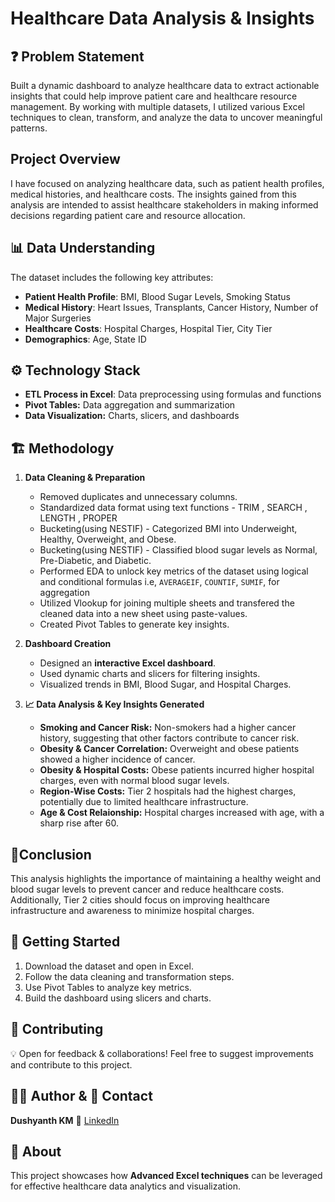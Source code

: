 # Healthcare Data Analysis & Insights

## ❓ Problem Statement
Built a dynamic dashboard to analyze healthcare data to extract actionable insights that could help improve patient care and healthcare resource management. By working with multiple datasets, I utilized various Excel techniques to clean, transform, and analyze the data to uncover meaningful patterns.

## Project Overview
I have focused on analyzing healthcare data, such as patient health profiles, medical histories, and healthcare costs. The insights gained from this analysis are intended to assist healthcare stakeholders in making informed decisions regarding patient care and resource allocation.

## 📊 Data Understanding
The dataset includes the following key attributes:
- **Patient Health Profile**: BMI, Blood Sugar Levels, Smoking Status
- **Medical History**: Heart Issues, Transplants, Cancer History, Number of Major Surgeries
- **Healthcare Costs**: Hospital Charges, Hospital Tier, City Tier
- **Demographics**: Age, State ID

## ⚙️ Technology Stack
- **ETL Process in Excel**: Data preprocessing using formulas and functions
- **Pivot Tables:** Data aggregation and summarization
- **Data Visualization:** Charts, slicers, and dashboards

## 🏗️ Methodology
1. **Data Cleaning & Preparation**
   - Removed duplicates and unnecessary columns.
   - Standardized data format using text functions - TRIM , SEARCH , LENGTH , PROPER  
   - Bucketing(using NESTIF) - Categorized BMI into Underweight, Healthy, Overweight, and Obese.
   - Bucketing(using NESTIF) - Classified blood sugar levels as Normal, Pre-Diabetic, and Diabetic.
   - Performed EDA to unlock key metrics of the dataset using logical and conditional formulas i.e, `AVERAGEIF`,  `COUNTIF`, `SUMIF`, for aggregation
   - Utilized Vlookup for joining multiple sheets and transfered the cleaned data into a new sheet using paste-values.
   - Created Pivot Tables to generate key insights.
  
2. **Dashboard Creation**
   - Designed an **interactive Excel dashboard**.
   - Used dynamic charts and slicers for filtering insights.
   - Visualized trends in BMI, Blood Sugar, and Hospital Charges.

3. **📈 Data Analysis & Key Insights Generated**
   - **Smoking and Cancer Risk:** Non-smokers had a higher cancer history, suggesting that other factors contribute to cancer risk.
   - **Obesity & Cancer Correlation:** Overweight and obese patients showed a higher incidence of cancer.
   - **Obesity & Hospital Costs:** Obese patients incurred higher hospital charges, even with normal blood sugar levels.
   - **Region-Wise Costs:** Tier 2 hospitals had the highest charges, potentially due to limited healthcare infrastructure.
   - **Age & Cost Relaionship:** Hospital charges increased with age, with a sharp rise after 60.

## 🔹Conclusion
This analysis highlights the importance of maintaining a healthy weight and blood sugar levels to prevent cancer and reduce healthcare costs. Additionally, Tier 2 cities should focus on improving healthcare infrastructure and awareness to minimize hospital charges.

## 🚀 Getting Started
1. Download the dataset and open in Excel.
2. Follow the data cleaning and transformation steps.
3. Use Pivot Tables to analyze key metrics.
4. Build the dashboard using slicers and charts.

## 🤝 Contributing
💡 Open for feedback & collaborations! Feel free to suggest improvements and contribute to this project.

## 👨‍💻 Author & 📌 Contact
**Dushyanth KM** 🔗 [LinkedIn](https://www.linkedin.com/in/dushyanth-km-666660260/)

## 📢 About
This project showcases how **Advanced Excel techniques** can be leveraged for effective healthcare data analytics and visualization.
